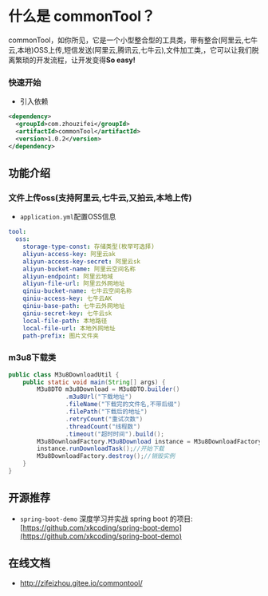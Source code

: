 # 什么是 commonTool？
commonTool，如你所见，它是一个小型整合型的工具类，带有整合(阿里云,七牛云,本地)OSS上传,短信发送(阿里云,腾讯云,七牛云),文件加工类,，它可以让我们脱离繁琐的开发流程，让开发变得**So easy!**

### 快速开始

- 引入依赖
```xml
<dependency>
  <groupId>com.zhouzifei</groupId>
  <artifactId>commonTool</artifactId>
  <version>1.0.2</version>
</dependency>
```

## 功能介绍
### 文件上传oss(支持阿里云,七牛云,又拍云,本地上传)
- `application.yml`配置OSS信息
```yml
tool:
  oss:
    storage-type-const: 存储类型(枚举可选择)
    aliyun-access-key: 阿里云ak
    aliyun-access-key-secret: 阿里云sk
    aliyun-bucket-name: 阿里云空间名称
    aliyun-endpoint: 阿里云地域
    aliyun-file-url: 阿里云外网地址
    qiniu-bucket-name: 七牛云空间名称
    qiniu-access-key: 七牛云AK
    qiniu-base-path: 七牛云外网地址
    qiniu-secret-key: 七牛云sk
    local-file-path: 本地路径
    local-file-url: 本地外网地址
    path-prefix: 图片文件夹
```
### m3u8下载类
```java
public class M3u8DownloadUtil {
    public static void main(String[] args) {
        M3u8DTO m3u8Download = M3u8DTO.builder()
                .m3u8Url("下载地址")
                .fileName("下载完的文件名,不带后缀")
                .filePath("下载后的地址")
                .retryCount("重试次数")
                .threadCount("线程数")
                .timeout("超时时间").build();
        M3u8DownloadFactory.M3u8Download instance = M3u8DownloadFactory.getInstance(m3u8Download);
        instance.runDownloadTask();//开始下载
        M3u8DownloadFactory.destroy();//销毁实例
    }
}
```

## 开源推荐
- `spring-boot-demo` 深度学习并实战 spring boot 的项目: [https://github.com/xkcoding/spring-boot-demo](https://github.com/xkcoding/spring-boot-demo)

## 在线文档
- <a href = "http://zifeizhou.gitee.io/commontool/">http://zifeizhou.gitee.io/commontool/</a>
